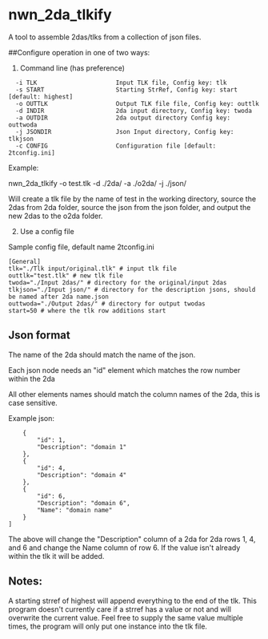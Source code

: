 # nwn_2da_tlkify

A tool to assemble 2das/tlks from a collection of json files.


##Configure operation in one of two ways:

1) Command line (has preference)

```
  -i TLK                      Input TLK file, Config key: tlk
  -s START                    Starting StrRef, Config key: start [default: highest]
  -o OUTTLK                   Output TLK file file, Config key: outtlk
  -d INDIR                    2da input directory, Config key: twoda
  -a OUTDIR                   2da output directory Config key: outtwoda
  -j JSONDIR                  Json Input directory, Config key: tlkjson
  -c CONFIG                   Configuration file [default: 2tconfig.ini]
```

Example:

nwn_2da_tlkify -o test.tlk -d ./2da/ -a ./o2da/ -j ./json/

Will create a tlk file by the name of test in the working directory, source the 2das from 2da folder, source the json from the json folder, and output the new 2das to the o2da folder.

2) Use a config file

Sample config file, default name 2tconfig.ini
```
[General]
tlk="./Tlk input/original.tlk" # input tlk file
outtlk="test.tlk" # new tlk file
twoda="./Input 2das/" # directory for the original/input 2das
tlkjson="./Input json/" # directory for the description jsons, should be named after 2da name.json
outtwoda="./Output 2das/" # directory for output twodas
start=50 # where the tlk row additions start
```

## Json format

The name of the 2da should match the name of the json.

Each json node needs an "id" element which matches the row number within the 2da

All other elements names should match the column names of the 2da, this is case sensitive.

Example json:

```[
	{
		"id": 1,
		"Description": "domain 1"
	},
	{
		"id": 4,
		"Description": "domain 4"
	},
	{
		"id": 6,
		"Description": "domain 6",
		"Name": "domain name"
	}
]
```

The above will change the "Description" column of a 2da for 2da rows 1, 4, and 6 and change the Name column of row 6. If the value isn't already within the tlk it will be added.

## Notes:

A starting strref of highest will append everything to the end of the tlk.
This program doesn't currently care if a strref has a value or not and will overwrite the current value.
Feel free to supply the same value multiple times, the program will only put one instance into the tlk file.